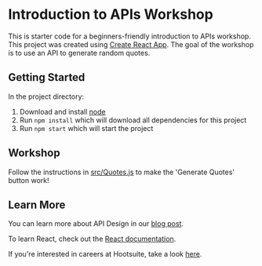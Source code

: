# Introduction to APIs Workshop

This is starter code for a beginners-friendly introduction to APIs workshop. This project was created using [Create React App](https://github.com/facebook/create-react-app). The goal of the workshop is to use an API to generate random quotes.

## Getting Started

In the project directory:
1. Download and install [node](https://nodejs.org/)
2. Run `npm install` which will download all dependencies for this project
3. Run `npm start` which will start the project

## Workshop

Follow the instructions in [src/Quotes.js](https://github.com/hootsuite/apis-101/blob/master/src/Quotes.js) to make the 'Generate Quotes' button work!

## Learn More

You can learn more about API Design in our [blog post](https://developer.hootsuite.com/changelog/api-design-at-hootsuite).

To learn React, check out the [React documentation](https://reactjs.org/).

If you're interested in careers at Hootsuite, take a look [here](https://careers.hootsuite.com/).
